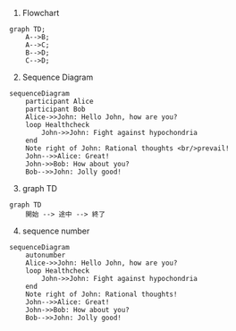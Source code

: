 1. Flowchart

```mermaid
graph TD;
    A-->B;
    A-->C;
    B-->D;
    C-->D;
```

2. Sequence Diagram

```mermaid
sequenceDiagram
    participant Alice
    participant Bob
    Alice->>John: Hello John, how are you?
    loop Healthcheck
        John->>John: Fight against hypochondria
    end
    Note right of John: Rational thoughts <br/>prevail!
    John-->>Alice: Great!
    John->>Bob: How about you?
    Bob-->>John: Jolly good!
```

3. graph TD

```mermaid
graph TD
    開始 --> 途中 --> 終了
```

4. sequence number

```mermaid
sequenceDiagram
    autonumber
    Alice->>John: Hello John, how are you?
    loop Healthcheck
        John->>John: Fight against hypochondria
    end
    Note right of John: Rational thoughts!
    John-->>Alice: Great!
    John->>Bob: How about you?
    Bob-->>John: Jolly good!
```

